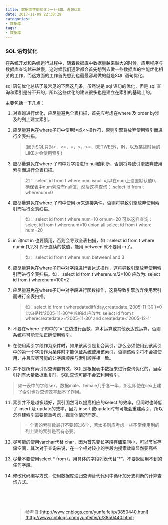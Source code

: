 ```yaml
---
title: 数据库性能优化(一)—SQL 语句优化
date: 2017-11-09 22:38:29
categories:
- 数据库
tags:
- 数据库
---
```



### SQL 语句优化

在系统开发和系统运行过程中，随着数据库中数据量越来越大的时候，应用程序与数据库查询越来越慢，这时候我们通常都会首先想到去做一些数据库的性能优化相关的工作，而这方面的工作首先想到也最最容易做的就是SQL 语句优化。


sql 语句优化总结了最常见的下面这几条，虽然说是 sql 语句的优化，但是 sql 查询和索引是分不开的，所以这些优化的建议很多也是建立在索引的基础上的。

主要包括一下几点：

1. 对查询进行优化，应尽量避免全表扫描，首先应考虑在where 及 order by涉及的列上建立索引。

2. 应尽量避免在where子句中使用!=或<>操作符，否则引擎将放弃使用索引而进行全表扫描。

   > (因为SQL只对<，<=，=，>，>=，BETWEEN，IN，以及某些时候的LIKE才会使用索引)

3. 应尽量避免在where 子句中对字段进行 null值判断，否则将导致引擎放弃使用索引而进行全表扫描。 
   > 如： select id from t where num isnull 可以在num上设置默认值0，确保表中num列没有null值，然后这样查询： select id from t wherenum=0 

4. 应尽量避免在where 子句中使用 or来连接条件，否则将导致引擎放弃使用索引而进行全表扫描。

   > 如： select id from t where num=10 ornum=20 可以这样查询： select id from t wherenum=10 union all select id from t where num=20 

5. in 和not in 也要慎用，否则会导致全表扫描，如：select id from t where numin(1,2,3) 对于连续的数值，能用 between 就不要用 in了。

   > 如： select id from t where num between1 and 3

6. 应尽量避免在where子句中对字段进行表达式操作，这将导致引擎放弃使用索引而进行全表扫描。如：  select id from t wherenum/2=100 应改为:   select id from t wherenum=100*2 

7. 应尽量避免在where子句中对字段进行函数操作，这将导致引擎放弃使用索引而进行全表扫描。

   > 如：select id from t wheredatediff(day,createdate,‘2005-11-30’)=0 此句是找‘2005-11-30’生成的id 应改为: select id from t wherecreatedate>=‘2005-11-30’ and   createdate<'2005-12-1' 

8. 不要在where 子句中的“=”左边进行函数、算术运算或其他表达式运算，否则系统将可能无法正确使用索引。

9. 在使用索引字段作为条件时，如果该索引是复合索引，那么必须使用到该索引中的第一个字段作为条件时才能保证系统使用该索引，否则该索引将不会被使用，并且应尽可能的让字段顺序与索引顺序相一致。

10. 并不是所有索引对查询都有效，SQL是根据表中数据来进行查询优化的，当索引列有大量数据重复时，SQL查询可能不会去利用索引。

  > 如一表中的字段sex，数据male、female几乎各一半，那么即使在sex上建了索引也对查询效率起不了作用。

11. 索引并不是越多越好，索引固然可以提高相应的select 的效率，但同时也降低了 insert 及 update的效率，因为 insert 或update时有可能会重建索引，所以怎样建索引需要慎重考虑，视具体情况而定。

    > 一个表的索引数最好不要超过6个，若太多则应考虑一些不常使用到的列上建的索引是否有必要。

12. 尽可能的使用varchar代替 char，因为首先变长字段存储空间小，可以节省存储空间，其次对于查询来说，在一个相对较小的字段内搜索效率显然要高些

13. 尽量不要使用select * from t，用具体的字段列表代替“*”，不要返回用不到的任何字段。

14. 修改代码编写方式，使用数据库递归查询替代代码中循环加分支判断的计算查询方式。

    ​

    ​

    >  参考自:[http://www.cnblogs.com/yunfeifei/p/3850440.html](http://www.cnblogs.com/yunfeifei/p/3850440.html)







